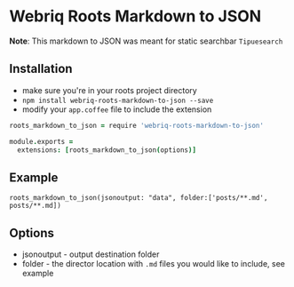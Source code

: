 # Webriq Roots Markdown to JSON

**Note**: This markdown to JSON was meant for static searchbar `Tipuesearch`

## Installation

  *  make sure you're in your roots project directory
  *  `npm install webriq-roots-markdown-to-json --save`
  *  modify your `app.coffee` file to include the extension


   ```coffee
   roots_markdown_to_json = require 'webriq-roots-markdown-to-json'

   module.exports =
     extensions: [roots_markdown_to_json(options)]
   ```
## Example

  ````
  roots_markdown_to_json(jsonoutput: "data", folder:['posts/**.md', posts/**.md])

  ````

## Options

  * jsonoutput - output destination folder
  * folder - the director location with `.md` files you would like to include, see example


